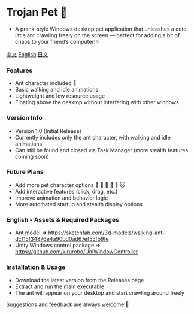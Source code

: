# Trojan Pet 🎠
- A prank-style Windows desktop pet application that unleashes a cute little ant crawling freely on the screen — perfect for adding a bit of chaos to your friend’s computer!✨

[中文](https://github.com/gg17117144/TrojanPet/blob/main/README-zh.md) [English](https://github.com/gg17117144/TrojanPet/blob/main/README.md) [日文](https://github.com/gg17117144/TrojanPet/blob/main/README-ja.md)

### Features
- Ant character included 🐜
- Basic walking and idle animations
- Lightweight and low resource usage
- Floating above the desktop without interfering with other windows

### Version Info
- Version 1.0 (Initial Release)
- Currently includes only the ant character, with walking and idle animations
- Can still be found and closed via Task Manager (more stealth features coming soon)

### Future Plans
- Add more pet character options 🐒 🐶 🐺 🦊 🦝 🐱
- Add interactive features (click, drag, etc.)
- Improve animation and behavior logic
- More automated startup and stealth display options

### English - Assets & Required Packages
- Ant model ⇒ https://sketchfab.com/3d-models/walking-ant-dcf15f34876e4a90bd0ad67ef55fb9fe
- Unity Windows control package ⇒ https://github.com/kirurobo/UniWindowController

### Installation & Usage
- Download the latest version from the Releases page
- Extract and run the main executable
- The ant will appear on your desktop and start crawling around freely

Suggestions and feedback are always welcome!🫡
